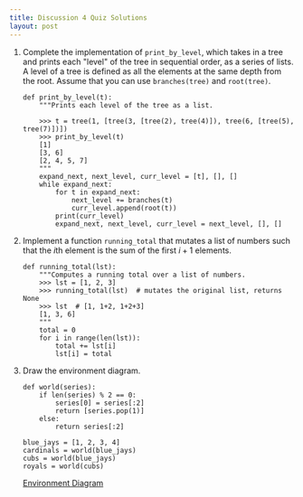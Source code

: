 ```yaml
---
title: Discussion 4 Quiz Solutions
layout: post
---
```


1. Complete the implementation of `print_by_level`, which takes in a tree and
   prints each "level" of the tree in sequential order, as a series of lists. A
   level of a tree is defined as all the elements at the same depth from the
   root. Assume that you can use `branches(tree)` and `root(tree)`.

    ```python3
    def print_by_level(t):
        """Prints each level of the tree as a list.

        >>> t = tree(1, [tree(3, [tree(2), tree(4)]), tree(6, [tree(5), tree(7)])])
        >>> print_by_level(t)
        [1]
        [3, 6]
        [2, 4, 5, 7]
        """
        expand_next, next_level, curr_level = [t], [], []
        while expand_next:
            for t in expand_next:
                next_level += branches(t)
                curr_level.append(root(t))
            print(curr_level)
            expand_next, next_level, curr_level = next_level, [], []
    ```

2. Implement a function `running_total` that mutates a list of numbers such
   that the $i$th element is the sum of the first $i+1$ elements.

    ```python3
    def running_total(lst):
        """Computes a running total over a list of numbers.
        >>> lst = [1, 2, 3]
        >>> running_total(lst)  # mutates the original list, returns None
        >>> lst  # [1, 1+2, 1+2+3]
        [1, 3, 6]
        """
        total = 0
        for i in range(len(lst)):
            total += lst[i]
            lst[i] = total
    ```

3. Draw the environment diagram.

    ```python3
    def world(series):
        if len(series) % 2 == 0:
            series[0] = series[:2]
            return [series.pop(1)]
        else:
            return series[:2]

    blue_jays = [1, 2, 3, 4]
    cardinals = world(blue_jays)
    cubs = world(blue_jays)
    royals = world(cubs)
    ```

    [Environment Diagram](http://goo.gl/xwFCyo)
